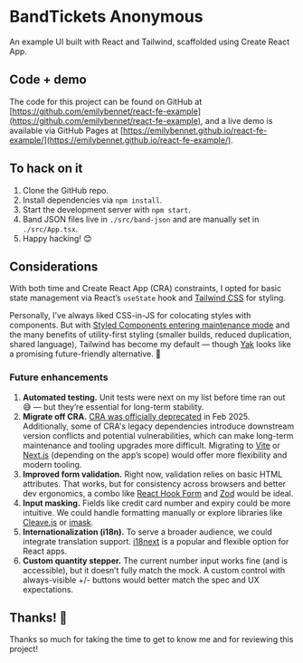 # BandTickets Anonymous

An example UI built with React and Tailwind, scaffolded using Create React App.

## Code + demo

The code for this project can be found on GitHub at [https://github.com/emilybennet/react-fe-example](https://github.com/emilybennet/react-fe-example), and a live demo is available via GitHub Pages at [https://emilybennet.github.io/react-fe-example/](https://emilybennet.github.io/react-fe-example/).

## To hack on it

1. Clone the GitHub repo.
2. Install dependencies via `npm install`.
3. Start the development server with `npm start`.
4. Band JSON files live in `./src/band-json` and are manually set in `./src/App.tsx`.
5. Happy hacking! 😊

## Considerations

With both time and Create React App (CRA) constraints, I opted for basic state management via React’s `useState` hook and [Tailwind CSS](https://tailwindcss.com/) for styling.

Personally, I’ve always liked CSS-in-JS for colocating styles with components. But with [Styled Components entering maintenance mode](https://opencollective.com/styled-components/updates/thank-you) and the many benefits of utility-first styling (smaller builds, reduced duplication, shared language), Tailwind has become my default — though [Yak](https://yak.js.org/) looks like a promising future-friendly alternative. 👀

### Future enhancements

1. **Automated testing.** Unit tests were next on my list before time ran out 😅 — but they’re essential for long-term stability.
2. **Migrate off CRA.** [CRA was officially deprecated](https://react.dev/blog/2025/02/14/sunsetting-create-react-app) in Feb 2025. Additionally, some of CRA's legacy dependencies introduce downstream version conflicts and potential vulnerabilities, which can make long-term maintenance and tooling upgrades more difficult. Migrating to [Vite](https://vite.dev/) or [Next.js](https://nextjs.org/) (depending on the app’s scope) would offer more flexibility and modern tooling.
3. **Improved form validation.** Right now, validation relies on basic HTML attributes. That works, but for consistency across browsers and better dev ergonomics, a combo like [React Hook Form](https://react-hook-form.com/) and [Zod](https://zod.dev/) would be ideal.
4. **Input masking.** Fields like credit card number and expiry could be more intuitive. We could handle formatting manually or explore libraries like [Cleave.js](https://www.npmjs.com/package/cleave.js) or [imask](https://imask.js.org/).
5. **Internationalization (i18n).** To serve a broader audience, we could integrate translation support. [i18next](https://www.i18next.com/) is a popular and flexible option for React apps.
6. **Custom quantity stepper.** The current number input works fine (and is accessible), but it doesn’t fully match the mock. A custom control with always-visible +/- buttons would better match the spec and UX expectations.

## Thanks! 🫶

Thanks so much for taking the time to get to know me and for reviewing this project!
